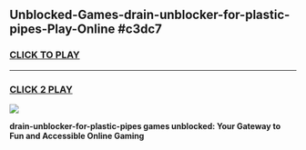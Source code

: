 
## Unblocked-Games-drain-unblocker-for-plastic-pipes-Play-Online #c3dc7
<h3>
<a href="https://news.freeplayer.one?title=drain-unblocker-for-plastic-pipes&ref=3">CLICK TO PLAY</a></h3>
<hr>

<h3>
<a href="https://news.freeplayer.one?title=drain-unblocker-for-plastic-pipes&ref=3">CLICK 2 PLAY</a>
  
</h3>

<a href="https://news.freeplayer.one?title=drain-unblocker-for-plastic-pipes&ref=3"><img src="https://clearcache.store/games.png"></a>


**drain-unblocker-for-plastic-pipes games unblocked: Your Gateway to Fun and Accessible Online Gaming**
